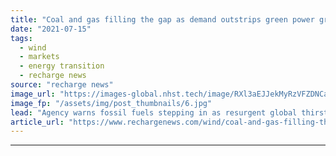 ```yaml
---
title: "Coal and gas filling the gap as demand outstrips green power growth, warns IEA"
date: "2021-07-15"
tags: 
  - wind
  - markets
  - energy transition
  - recharge news
source: "recharge news"
image_url: "https://images-global.nhst.tech/image/RXl3aEJJekMyRzVFZDNCaXp4cGNNbGM4NzhraU00TDIxc3hwQ0dmOGdyRT0=/nhst/binary/5727dce6cec14ad60d76b1dd4c80d7b0"
image_fp: "/assets/img/post_thumbnails/6.jpg"
lead: "Agency warns fossil fuels stepping in as resurgent global thirst for electricity exceeds ability of clean sources to meet it"
article_url: "https://www.rechargenews.com/wind/coal-and-gas-filling-the-gap-as-demand-outstrips-green-power-growth-warns-iea/2-1-1040622"
---
```


---
